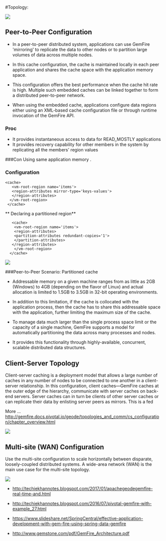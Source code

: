 #Topology:


![](https://d1fto35gcfffzn.cloudfront.net/images/products/pivotal-gemfire/gemfire-marchitecture-diagram.png)

## **Peer-to-Peer Configuration**

* In a peer-to-peer distributed system, applications can use GemFire 'mirroring' to replicate the data to other
nodes or to partition large volumes of data across multiple nodes.

* In this cache configuration, the cache is maintained locally in each peer application
and shares the cache space with the application memory space.

* This configuration offers the best performance when the cache hit rate is high. Multiple such embedded caches can be linked together to form a distributed peer-to-peer network.

* When using the embedded cache, applications configure data regions either using an XML-based cache configuration file or through runtime invocation of the GemFire API. 

### Proc
* It provides instantaneous access to data for READ_MOSTLY applications
* It provides recovery capability for other members in the system by replicating all the members' region values

###Con
Using same application memory .


### Configuration 


    <cache>
       <vm-root-region name='items'>
       <region-attributes mirror-type='keys-values'>
       </region-attributes>
      </vm-root-region>
     </cache>


** Declaring a partitioned region**

       <cache>
        <vm-root-region name='items'>
        <region-attributes>
        <partition-attributes redundant-copies='1'>
        </partition-attributes>
       </region-attributes>
        </vm-root-region>
      </cache>

![](https://image.slidesharecdn.com/effectiveapplicationdevelopmentwithgemfireusingspringdatagemfire-141105113157-conversion-gate02/95/effective-application-development-with-gemfire-and-spring-data-gemfire-21-638.jpg?cb=1415188008)



###Peer-to-Peer Scenario: Partitioned cache

* Addressable memory on a given machine ranges from as little as 2GB (Windows) to 4GB (depending on the flavor of Linux) and actual allocation is limited to 1.5GB to 3.5GB in 32-bit operating environments. 

* In addition to this limitation, if the cache is collocated with the application process, then the cache has to share this addressable space with the application, further limiting the maximum size of the cache. 

* To manage data much larger than the single process space limit or the capacity of a single machine, GemFire supports a model for automatically partitioning the data across many processes and nodes.

*  It provides this functionality through highly-available, concurrent, scalable distributed data structures.



## **Client-Server Topology**

Client-server caching is a deployment model that allows a large number of caches in any number of nodes
to be connected to one another in a client-server relationship. In this configuration, client caches—GemFire
caches at the outer edge of the hierarchy, communicate with server caches on back-end servers. Server
caches can in turn be clients of other server caches or can replicate their data by enlisting server peers as
mirrors. This is a fed


More ... http://gemfire.docs.pivotal.io/geode/topologies_and_comm/cs_configuration/chapter_overview.html 


![](https://image.slidesharecdn.com/effectiveapplicationdevelopmentwithgemfireusingspringdatagemfire-141105113157-conversion-gate02/95/effective-application-development-with-gemfire-and-spring-data-gemfire-22-638.jpg?cb=1415188008)


## Multi-site (WAN) Configuration

Use the multi-site configuration to scale horizontally between disparate, loosely-coupled distributed systems. A wide-area network (WAN) is the main use case for the multi-site topology.


![](https://image.slidesharecdn.com/vmwarevfabric5-whatsnewtechnicalsalestrainingpresentation-150728070254-lva1-app6892/95/v-mware-v-fabric-5-whats-new-technical-sales-training-presentation-19-638.jpg?cb=1438067983)


* http://techiekhannotes.blogspot.com/2017/01/apachegeodegemfire-real-time-and.html

* http://techiekhannotes.blogspot.com/2016/07/pivotal-gemfire-with-example_27.html

* https://www.slideshare.net/SpringCentral/effective-application-development-with-gem-fire-using-spring-data-gemfire

* http://www.gemstone.com/pdf/GemFire_Architecture.pdf